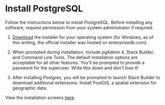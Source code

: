 # Install PostgreSQL

Follow the instructions below to install PostgreSQL. Before installing any software, request permission from your system administrator if required.

1. [Download](https://www.postgresql.org/download/) the installer for your operating system (for Windows, as of this writing, the official installer was hosted on enterprisedb.com). 

2. When prompted during installation, include pgAdmin 4, Stack Builder, and Command Line Tools. The default installation options are acceptable for all other features. You'll be prompted to provide a password for the superuser. Write this down and don't lose it!

3. After installing Postgres, you will be prompted to launch Stack Builder to download additional extensions. Install PostGIS, a spatial extension for geographic data.

View the installation screens [here](postgres-install-screens.md).